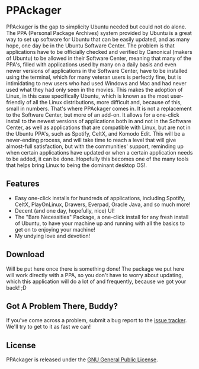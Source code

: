 # PPAckager

PPAckager is the gap to simplicity Ubuntu needed but could not do alone. The PPA (Personal Package Archives) system provided by Ubuntu is a great way to set up software for Ubuntu that can be easily updated, and as many hope, one day be in the Ubuntu Software Center. The problem is that applications have to be officially checked and verified by Canonical (makers of Ubuntu) to be allowed in their Software Center, meaning that many of the PPA's, filled with applications used by many on a daily basis and even newer versions of applications in the Software Center, have to be installed using the terminal, which for many veteran users is perfectly fine, but is intimidating to new users who had used Windows and Mac and had never used what they had only seen in the movies. This makes the adoption of Linux, in this case specifically Ubuntu, which is known as the most user-friendly of all the Linux distributions, more difficult and, because of this, small in numbers. That's where PPAckager comes in. It is not a replacement to the Software Center, but more of an add-on. It allows for a one-click install to the newest versions of applications both in and not in the Software Center, as well as applications that are compatible with Linux, but are not in the Ubuntu PPA's, such as Spotify, CeltX, and Komodo Edit. This will be a never-ending process, and will take time to reach a level that will give almost-full satisfaction, but with the communities' support, reminding up when certain applications have updated or when a certain application needs to be added, it can be done. Hopefully this becomes one of the many tools that helps bring Linux to being the dominant desktop OS!.

## Features

* Easy one-click installs for hundreds of applications, including Spotify, CeltX, PlayOnLinux, Drawers, Everpad, Oracle Java, and so much more!
* Decent (and one day, hopefully, nice) UI!
* The "Bare Necessities" Package, a one-click install for any fresh install of Ubuntu, to have your machine up and running with all the basics to get on to enjoying your machine!
* My undying love and devotion!

## Download

Will be put here once there is something done! The package we put here will work directly with a PPA, so you don't have to worry about updating, which this application will do a lot of and frequently, because we got your back! ;D

## Got A Problem There, Buddy?

If you've come across a problem, submit a bug report to the
[issue tracker](https://github.com/arthurnova/mc-haz/issues). We'll try to get to it as fast we can!

## License

PPAckager is released under the
[GNU General Public License](http://www.gnu.org/licenses/gpl.html).
